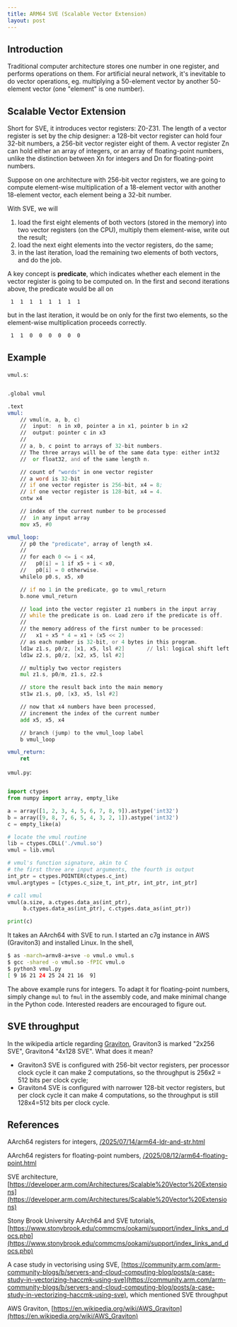 ```yaml
---
title: ARM64 SVE (Scalable Vector Extension)
layout: post
---
```


## Introduction
Traditional computer architecture stores one number in one register, and performs operations on them. For artificial neural network, it's inevitable to do vector operations, eg. multiplying a 50-element vector by another 50-element vector (one "element" is one number).

## Scalable Vector Extension
Short for SVE, it introduces vector registers: Z0-Z31. The length of a vector register is set by the chip designer: a 128-bit vector register can hold four 32-bit numbers, a 256-bit vector register eight of them. A vector register Zn can hold either an array of integers, or an array of floating-point numbers, unlike the distinction between Xn for integers and Dn for floating-point numbers.

Suppose on one architecture with 256-bit vector registers, we are going to compute element-wise multiplication of a 18-element vector with another 18-element vector, each element being a 32-bit number.

With SVE, we will

1. load the first eight elements of both vectors (stored in the memory) into two vector registers (on the CPU), multiply them element-wise, write out the result;
2. load the next eight elements into the vector registers, do the same;
3. in the last iteration, load the remaining two elements of both vectors, and do the job.

A key concept is **predicate**, which indicates whether each element in the vector register is going to be computed on. In the first and second iterations above, the predicate would be all on

```
 1  1  1  1  1  1  1  1
```

but in the last iteration, it would be on only for the first two elements, so the element-wise multiplication proceeds correctly.

```
 1  1  0  0  0  0  0  0
```

## Example
`vmul.s`:

```asm

.global vmul

.text
vmul:
    // vmul(n, a, b, c)
    //  input:  n in x0, pointer a in x1, pointer b in x2
    //  output: pointer c in x3
    // 
    // a, b, c point to arrays of 32-bit numbers.
    // The three arrays will be of the same data type: either int32
    //  or float32, and of the same length n.

    // count of "words" in one vector register
    // a word is 32-bit
    // if one vector register is 256-bit, x4 = 8;
    // if one vector register is 128-bit, x4 = 4.
    cntw x4

    // index of the current number to be processed
    //  in any input array
    mov x5, #0

vmul_loop:
    // p0 the "predicate", array of length x4.
    // 
    // for each 0 <= i < x4,
    //   p0[i] = 1 if x5 + i < x0,
    //   p0[i] = 0 otherwise.
    whilelo p0.s, x5, x0

    // if no 1 in the predicate, go to vmul_return
    b.none vmul_return

    // load into the vector register z1 numbers in the input array
    // while the predicate is on. Load zero if the predicate is off.
    //
    // the memory address of the first number to be processed:
    //   x1 + x5 * 4 = x1 + (x5 << 2)
    // as each number is 32-bit, or 4 bytes in this program.
    ld1w z1.s, p0/z, [x1, x5, lsl #2]       // lsl: logical shift left
    ld1w z2.s, p0/z, [x2, x5, lsl #2]

    // multiply two vector registers
    mul z1.s, p0/m, z1.s, z2.s

    // store the result back into the main memory
    st1w z1.s, p0, [x3, x5, lsl #2]

    // now that x4 numbers have been processed,
    // increment the index of the current number
    add x5, x5, x4

    // branch (jump) to the vmul_loop label
    b vmul_loop

vmul_return:
    ret
```

`vmul.py`:

```python

import ctypes
from numpy import array, empty_like

a = array([1, 2, 3, 4, 5, 6, 7, 8, 9]).astype('int32')
b = array([9, 8, 7, 6, 5, 4, 3, 2, 1]).astype('int32')
c = empty_like(a)

# locate the vmul routine
lib = ctypes.CDLL('./vmul.so')
vmul = lib.vmul

# vmul's function signature, akin to C
# the first three are input arguments, the fourth is output
int_ptr = ctypes.POINTER(ctypes.c_int)
vmul.argtypes = [ctypes.c_size_t, int_ptr, int_ptr, int_ptr]

# call vmul
vmul(a.size, a.ctypes.data_as(int_ptr),
     b.ctypes.data_as(int_ptr), c.ctypes.data_as(int_ptr))

print(c)
```

It takes an AArch64 with SVE to run. I started an c7g instance in AWS (Graviton3) and installed Linux. In the shell,

```sh
$ as -march=armv8-a+sve -o vmul.o vmul.s
$ gcc -shared -o vmul.so -fPIC vmul.o
$ python3 vmul.py
[ 9 16 21 24 25 24 21 16  9]
```

The above example runs for integers. To adapt it for floating-point numbers, simply change `mul` to `fmul` in the assembly code, and make minimal change in the Python code. Interested readers are encouraged to figure out.

## SVE throughput
In the wikipedia article regarding [Graviton](https://en.wikipedia.org/wiki/AWS_Graviton), Graviton3 is marked "2x256 SVE", Graviton4 "4x128 SVE". What does it mean? 

* Graviton3 SVE is configured with 256-bit vector registers, per processor clock cycle it can make 2 computations, so the throughput is 256x2 = 512 bits per clock cycle;
* Graviton4 SVE is configured with narrower 128-bit vector registers, but per clock cycle it can make 4 computations, so the throughput is still 128x4=512 bits per clock cycle.

## References
AArch64 registers for integers, [/2025/07/14/arm64-ldr-and-str.html](/2025/07/14/arm64-ldr-and-str.html)

AArch64 registers for floating-point numbers, [/2025/08/12/arm64-floating-point.html](/2025/08/12/arm64-floating-point.html)

SVE architecture, [https://developer.arm.com/Architectures/Scalable%20Vector%20Extensions](https://developer.arm.com/Architectures/Scalable%20Vector%20Extensions)

Stony Brook University AArch64 and SVE tutorials, [https://www.stonybrook.edu/commcms/ookami/support/index_links_and_docs.php](https://www.stonybrook.edu/commcms/ookami/support/index_links_and_docs.php)

A case study in vectorising using SVE, [https://community.arm.com/arm-community-blogs/b/servers-and-cloud-computing-blog/posts/a-case-study-in-vectorizing-haccmk-using-sve](https://community.arm.com/arm-community-blogs/b/servers-and-cloud-computing-blog/posts/a-case-study-in-vectorizing-haccmk-using-sve), which mentioned SVE throughput

AWS Graviton, [https://en.wikipedia.org/wiki/AWS_Graviton](https://en.wikipedia.org/wiki/AWS_Graviton)

